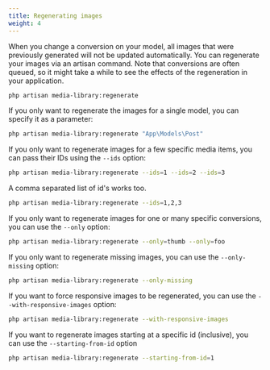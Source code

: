 ```yaml
---
title: Regenerating images
weight: 4
---
```


When you change a conversion on your model, all images that were previously generated will not be updated automatically. You can regenerate your images via an artisan command. Note that conversions are often queued, so it might take a while to see the effects of the regeneration in your application.

```bash
php artisan media-library:regenerate
```

If you only want to regenerate the images for a single model, you can specify it as a parameter:

```bash
php artisan media-library:regenerate "App\Models\Post"
```

If you only want to regenerate images for a few specific media items, you can pass their IDs using the `--ids` option:

```bash
php artisan media-library:regenerate --ids=1 --ids=2 --ids=3
```

A comma separated list of id's works too.

```bash
php artisan media-library:regenerate --ids=1,2,3
```

If you only want to regenerate images for one or many specific conversions, you can use the `--only` option:

```bash
php artisan media-library:regenerate --only=thumb --only=foo
```

If you only want to regenerate missing images, you can use the `--only-missing` option:

```bash
php artisan media-library:regenerate --only-missing
```

If you want to force responsive images to be regenerated, you can use the `--with-responsive-images` option:

```bash
php artisan media-library:regenerate --with-responsive-images
```

If you want to regenerate images starting at a specific id (inclusive), you can use the `--starting-from-id` option

```bash
php artisan media-library:regenerate --starting-from-id=1
```
